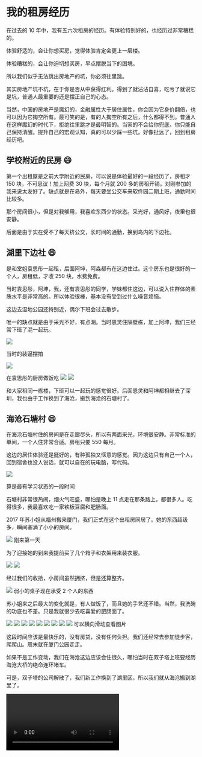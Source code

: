 # 我的租房经历

在过去的 10 年中，我有五六次租房的经历。有体验特别好的，也经历过非常糟糕的。

体验舒适的，会让你想买房，觉得体验肯定会更上一层楼。

体验糟糕的，会让你迫切想买房，早点摆脱当下的困境。

所以我们似乎无法跳出房地产的坑，你必须往里跳。

其实房地产坑不坑，在于你是否从中获得红利。得到了就沾沾自喜，吃亏了就说它是坑，普通人最重要的还是摆正自己的心态。

当然，中国的房地产是魔幻的，金融属性大于居住属性，你会因为它身价翻倍，也可以因为它掏空所有。最可笑的是，有的人掏空所有之后，什么都得不到。普通人在这样魔幻的时代下，拒绝往里跳才是最明智的。当家的不会给你兜底，你只能自己保持清醒。提升自己的宏观认知，真的可以少踩一些坑。好像扯远了，回到租房经历吧。

## 学校附近的民房 😄

第一个出租屋是之前大学附近的民房，可以说是体验最好的一段经历了，房租才 150 块，不可思议！加上网费 30 块，每个月就 200 多的房租开销。对刚参加的我来说太友好了。缺点就是在岛外，每天要坐公交车来软件园二期上班，通勤时间比较多。

那个房间很小，但是对我够用，我喜欢东西少的状态。采光好，通风好，夜里也很安静。

后面是由于实在受不了每天挤公交，长时间的通勤，换到岛内的下边社。

## 湖里下边社 😄

是和堂姐袁思彤一起租，后面阿坤，阿森都有在这边住过。这个房东也是很好的一个人，房租低，才收 250 块，水费免费。

当时袁思彤，阿坤，我，还有袁思彤的同学，学妹都住这边，可以说入住群体的素质水平是非常高的。所以体验很棒，基本没有受到过什么噪音烦恼。

这边去湿地公园还特别近，偶尔下班会过去散步。

唯一的缺点就是由于采光不好，有点潮。当时恩灵住隔壁栋，加上阿坤，我们三经常下班了混一起玩。

![](./assets/2.jpeg)

<PictureTip>当时的装逼摆拍</PictureTip>

![](./assets/1.jpeg)

<PictureTip>在袁思彤的厨房做饭吃</PictureTip>
<PicturesScrollX>
<img src="./assets/3.jpeg" />
<img src="./assets/4.jpeg" />
</PicturesScrollX>

和大家租同一栋楼，下班可以一起玩的感觉很好。后面恩灵和阿坤都相继去了深圳，我也由于工作换到了海沧，搬到海沧的石塘村了。

## 海沧石塘村 😄

在海沧石塘村住的房间是在走廊尽头，所以有两面采光，环境很安静。非常标准的单间，一个人住非常合适。房租只要 550 每月。

这边的居住体验还是挺好的，有种孤独又惬意的感觉。因为这边只有自己一个人，回到宿舍也没人说话，就可以自在的玩电脑，写代码。

![](./assets/haichan/1.jpeg)

<PictureTip>算是最有学习状态的一段时间</PictureTip>

石塘村非常很热闹，烟火气旺盛，哪怕是晚上 11 点走在那条路上，都很多人。吃得很多，我最喜欢吃一家铁板豆腐和肥肠面。

2017 年苏小姐从福州搬来厦门，我们正式在这个出租房同居了。她的东西超级多，瞬间塞满了小小的房间。

<img class="size-m" src="./assets/haichan/2.jpeg" />
<PictureTip>刚来第一天</PictureTip>

为了迎接她的到来我提前买了几个箱子和衣架用来装衣服。

<PicturesScrollX>
<img src="./assets/haichan/4.jpeg" />
<img src="./assets/haichan/3.jpeg" />
</PicturesScrollX>

经过我们的收拾，小房间虽然拥挤，但是还算整齐。

![](./assets/haichan/5.jpeg)
<PictureTip>弱小的桌子现在承受 2 个人的东西</PictureTip>

苏小姐来之后最大的变化就是，有人做饭了，而且她的手艺还不错。当然，我洗碗的功底也不差。只是我就很少去吃喜爱的肥肠面了。

<PicturesScrollX>
<img src="./assets/haichan/food/1.jpeg" />
<img src="./assets/haichan/food/2.jpeg" />
<img src="./assets/haichan/food/3.jpeg" />
<img src="./assets/haichan/food/4.jpeg" />
<img src="./assets/haichan/food/5.jpeg" />
<img src="./assets/haichan/food/6.jpeg" />
<img src="./assets/haichan/food/7.jpeg" />
<img src="./assets/haichan/food/8.jpeg" />
<img src="./assets/haichan/food/9.jpeg" />
</PicturesScrollX>
<PictureTip>可以横向滑动查看图片</PictureTip>

这段时间应该是最快乐的，没有房贷，没有任何负担。我们还经常去参加徒步客，爬爬山。周末就在厦门公园走走。

如果不是工作变动，我们在海沧这边应该会住很久，哪怕当时在双子塔上班要经历海沧大桥的绝命连环堵车。

可是，双子塔的公司解散了，我们新工作换到了湖里区，所以我们就从海沧搬到湖里了。

<video src="https://www.90s.co/videos/海沧石塘出租屋.mov" controls />
<PictureTip>一段当时小房间的视频</PictureTip>

## 湖里高林社区 ☹️

这边的房租好像是 700-800，忘记了。

在这边的居住体验就非常差了。要么是采光不好，要么就是隔壁住的小年轻半夜打游戏，乱喊乱叫。我过去让他们打游戏小声一点，被那个脏乱差的房间吓到。到处是烟头和饮料瓶，床上被子都煲浆了。

和房东商量换了一个房间，又遇上隔壁是一个爱请客喝酒的驾校教练，三天两头在家里聚餐吃烤鱼喝啤酒。这类人很喜欢讲社会，请各种朋友来喝着廉价的啤酒，讲着哥们的豪情义气。

我想不明白，都沦落到住民租房了，怎么生活能那么安逸，而且一把年纪了。

最终我开始反省自己，为什么会遇上这些烂人。原因就是我贪便宜没有去好点的地方租房子，而是选择了民租房，是我主动选择了低素质人群。

痛定思痛，**我们决定远离这些烂人，决定再也不在住民租房**。所以，我们搬到了世茂湖滨首府。

## 世茂湖滨首府 ☹️ 😄

在这边我们租了一个单间，是正规小区，格局就是一个大平房隔出了几个单间。房租是 1600 ，比民租房贵了不少。不过体验确实提升了一点，隔壁住的人不会吵，而且小区绿化超级好，饭后还可以在楼下散步。

这边离湖边水库也很近，之前有段时间每天下班还去湖边水库走一圈（应该有 5 公里）。

去宝龙一城也很近，都是步行可达。而且附近也有稿定的班车经过，每天上班去那边等公司的班车即可。

虽然是个单间，但是有一个还算不小的阳台，我们就在阳台简单的做饭吃饭。条件也算艰苦，不过胜在这边采光好，通风好，整体体验还行。

<PicturesScrollX>
<img src="./assets/shimao/1.jpeg" />
<img src="./assets/shimao/2.jpeg" />
</PicturesScrollX>
<PictureTip>这个狭长的桌子就是我们的饭桌</PictureTip>

要说缺点就是我们这个房间需要和另外一个房间的人共用厕所。这种公共使用的体验就不太好，特别是另外一个房间换成了一个男租客之后。

<img class="size-m" src="./assets/shimao/3.png"/>

<PictureTip>这是我用 Word 做的灵魂海报</PictureTip>

后来隔壁换了一批租客，那个两房一厅挤下了可能有 5-6 个人。噪音就多了，也是大晚上的聚餐，吆五喝六。最里面的那个房间之前一直有个男生很安静，后面搬走了，换了个女租客，可能是夜场工作，经常半夜出行，带着一些精神小伙，吵吵闹闹的。

<img class="size-m" src="./assets/shimao/4.png" />

这一切的变化，又提醒着我，该换地方住了。群租的体验也不可控，你的邻居决定了你的居住体验。

## 虎仔山庄 ☹️ 😄

于是我们搬到了虎仔山庄，是保障房，房东偷偷租给我们的。房租每月 2300

这边的位置非常好，就在软件园二期东门的正对面，苏小姐上班方便。我来观音山上班也很方便，都是走路可达。

是非常标准的一室一厅一厨房一阳台一卫生间，是我们租过的房子最板正的格局了。

而且这边都是正经居家的，人员没没那么混杂。

但是，没错，又有但是！

楼上地板经常传来木头摩擦瓷砖的声音，我上去查看，是一个走路需要用凳子支撑的老头在那边走来走去。白天就算了，我都在上班，也听不到，要命的是他都是晚上半夜睡不着起来走。我经常半夜被那个啄、啄、啄的声音吵醒，精神崩溃。

我上去和对方沟通，那个女老头一脸凶样，说她男人不听劝，没办法，他半夜就是要起来走。我说那你把凳子的脚用布包一下，不至于那么吵。她摆手说弄不了。

妈的，国家的保障房就是用来养这些败类的，真的是日了狗了。

好消息是，没多久，我们就搬到自己的房子了，告别了租房的日子。

## 碎碎念

从 2014 年开始租房，到 2022 年终于搬入自己的房子。

一切糟糕的经历都开始远离，我们有了安定的住所。所以我的小宝贝玥玥就姗姗来迟的来到我们身边了。

是个不爱吃苦的孩子，知道要在自己的房子里出生，需要有她专属的地方玩耍。

![](./assets/5.jpeg)
<PictureTip>宝贝玥玥来做个完美的 ending 吧！</PictureTip>
